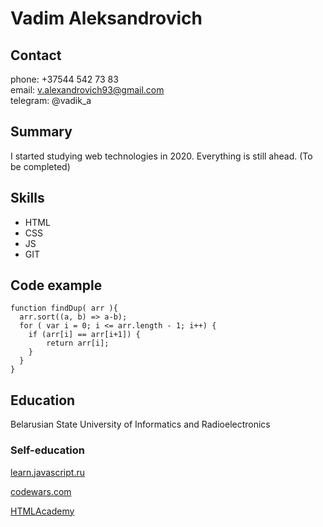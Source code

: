 # Vadim Aleksandrovich

## Contact 

phone: +37544 542 73 83   
email: <v.alexandrovich93@gmail.com>  
telegram: @vadik_a  

## Summary

I started studying web technologies in 2020. Everything is still ahead. (To be completed)

## Skills

* HTML
* CSS 
* JS
* GIT

## Code example
```
function findDup( arr ){
  arr.sort((a, b) => a-b);
  for ( var i = 0; i <= arr.length - 1; i++) {
    if (arr[i] == arr[i+1]) {
        return arr[i];
    }
  }
}
```
## Education

Belarusian State University of Informatics and Radioelectronics

### Self-education

[learn.javascript.ru](https://learn.javascript.ru/)

[codewars.com](https://www.codewars.com/users/V.Alexandrovich)

[HTMLAcademy](https://htmlacademy.ru/profile/vadim-alexandrovich/achievements)
